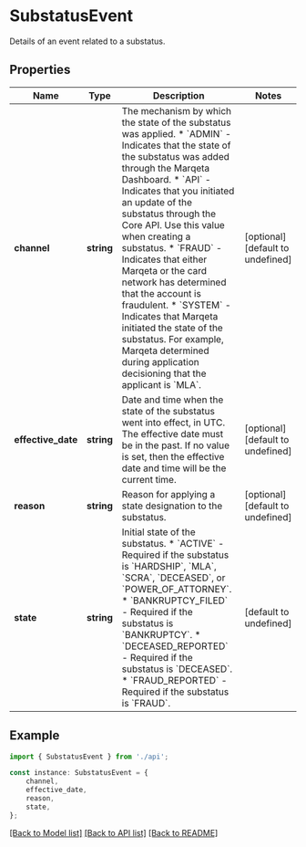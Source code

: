 # SubstatusEvent

Details of an event related to a substatus.

## Properties

Name | Type | Description | Notes
------------ | ------------- | ------------- | -------------
**channel** | **string** | The mechanism by which the state of the substatus was applied.  * &#x60;ADMIN&#x60; - Indicates that the state of the substatus was added through the Marqeta Dashboard. * &#x60;API&#x60; - Indicates that you initiated an update of the substatus through the Core API. Use this value when creating a substatus. * &#x60;FRAUD&#x60; - Indicates that either Marqeta or the card network has determined that the account is fraudulent. * &#x60;SYSTEM&#x60; - Indicates that Marqeta initiated the state of the substatus. For example, Marqeta determined during application decisioning that the applicant is &#x60;MLA&#x60;. | [optional] [default to undefined]
**effective_date** | **string** | Date and time when the state of the substatus went into effect, in UTC. The effective date must be in the past. If no value is set, then the effective date and time will be the current time. | [optional] [default to undefined]
**reason** | **string** | Reason for applying a state designation to the substatus. | [optional] [default to undefined]
**state** | **string** | Initial state of the substatus.  * &#x60;ACTIVE&#x60; - Required if the substatus is &#x60;HARDSHIP&#x60;, &#x60;MLA&#x60;, &#x60;SCRA&#x60;, &#x60;DECEASED&#x60;, or &#x60;POWER_OF_ATTORNEY&#x60;. * &#x60;BANKRUPTCY_FILED&#x60; - Required if the substatus is &#x60;BANKRUPTCY&#x60;. * &#x60;DECEASED_REPORTED&#x60; - Required if the substatus is &#x60;DECEASED&#x60;. * &#x60;FRAUD_REPORTED&#x60; - Required if the substatus is &#x60;FRAUD&#x60;. | [default to undefined]

## Example

```typescript
import { SubstatusEvent } from './api';

const instance: SubstatusEvent = {
    channel,
    effective_date,
    reason,
    state,
};
```

[[Back to Model list]](../README.md#documentation-for-models) [[Back to API list]](../README.md#documentation-for-api-endpoints) [[Back to README]](../README.md)
